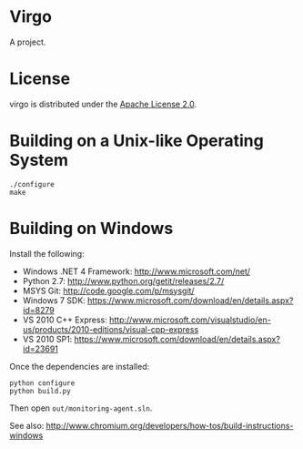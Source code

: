 Virgo
====================
A project.

License
====================

virgo is distributed under the [Apache License 2.0](http://www.apache.org/licenses/LICENSE-2.0.html).


Building on a Unix-like Operating System
====================

    ./configure
    make

Building on Windows
====================

Install the following:

* Windows .NET 4 Framework: http://www.microsoft.com/net/
* Python 2.7: http://www.python.org/getit/releases/2.7/
* MSYS Git: http://code.google.com/p/msysgit/
* Windows 7 SDK: https://www.microsoft.com/download/en/details.aspx?id=8279
* VS 2010 C++ Express: http://www.microsoft.com/visualstudio/en-us/products/2010-editions/visual-cpp-express
* VS 2010 SP1: https://www.microsoft.com/download/en/details.aspx?id=23691

Once the dependencies are installed:

    python configure
    python build.py

Then open `out/monitoring-agent.sln`.

See also: http://www.chromium.org/developers/how-tos/build-instructions-windows
